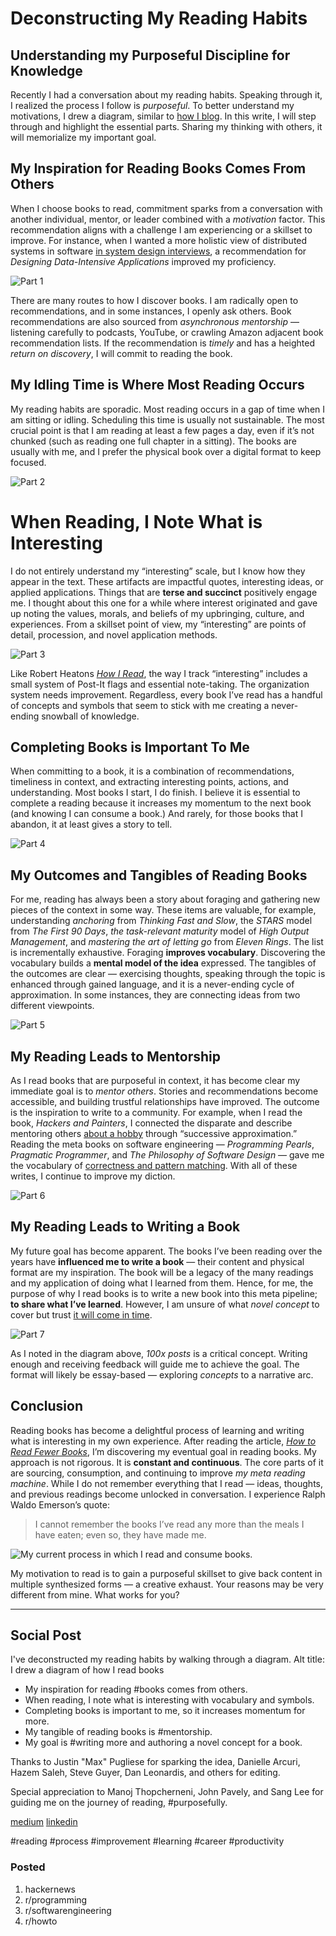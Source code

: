# Deconstructing My Reading Habits
## Understanding my Purposeful Discipline for Knowledge

Recently I had a conversation about my reading habits. Speaking through it, I realized the process I follow is *purposeful*. To better understand my motivations, I drew a diagram, similar to [how I blog](https://medium.com/@solidi/the-one-about-blogging-cd9e65a2055b). In this write, I will step through and highlight the essential parts. Sharing my thinking with others, it will memorialize my important goal.

## My Inspiration for Reading Books Comes From Others

When I choose books to read, commitment sparks from a conversation with another individual, mentor, or leader combined with a *motivation* factor. This recommendation aligns with a challenge I am experiencing or a skillset to improve. For instance, when I wanted a more holistic view of distributed systems in software [in system design interviews](https://medium.com/swlh/the-one-about-software-engineering-interviewing-6f126e3a3171), a recommendation for *Designing Data-Intensive Applications* improved my proficiency.

![Part 1](images/31-01.png)

There are many routes to how I discover books. I am radically open to recommendations, and in some instances, I openly ask others. Book recommendations are also sourced from *asynchronous mentorship* — listening carefully to podcasts, YouTube, or crawling Amazon adjacent book recommendation lists.  If the recommendation is *timely* and has a heighted *return on discovery*, I will commit to reading the book.

## My Idling Time is Where Most Reading Occurs

My reading habits are sporadic. Most reading occurs in a gap of time when I am sitting or idling. Scheduling this time is usually not sustainable. The most crucial point is that I am reading at least a few pages a day, even if it’s not chunked (such as reading one full chapter in a sitting). The books are usually with me, and I prefer the physical book over a digital format to keep focused.

![Part 2](images/31-02.png)

# When Reading, I Note What is Interesting

I do not entirely understand my “interesting” scale, but I know how they appear in the text. These artifacts are impactful quotes, interesting ideas, or applied applications. Things that are **terse and succinct** positively engage me. I thought about this one for a while where interest originated and gave up noting the values, morals, and beliefs of my upbringing, culture, and experiences. From a skillset point of view, my “interesting” are points of detail, procession, and novel application methods.

![Part 3](images/31-03.png)

Like Robert Heatons *[How I Read](https://robertheaton.com/2018/06/25/how-to-read/)*, the way I track “interesting” includes a small system of Post-It flags and essential note-taking. The organization system needs improvement. Regardless, every book I’ve read has a handful of concepts and symbols that seem to stick with me creating a never-ending snowball of knowledge.

## Completing Books is Important To Me

When committing to a book, it is a combination of recommendations, timeliness in context, and extracting interesting points, actions, and understanding. Most books I start, I do finish. I believe it is essential to complete a reading because it increases my momentum to the next book (and knowing I can consume a book.) And rarely, for those books that I abandon, it at least gives a story to tell.

![Part 4](images/31-04.png)

## My Outcomes and Tangibles of Reading Books

For me, reading has always been a story about foraging and gathering new pieces of the context in some way. These items are valuable, for example, understanding *anchoring* from *Thinking Fast and Slow*, the *STARS* model from *The First 90 Days*, *the task-relevant maturity* model of *High Output Management*, and *mastering the art of letting go* from *Eleven Rings*. The list is incrementally exhaustive. Foraging **improves vocabulary**. Discovering the vocabulary builds a **mental model of the idea** expressed. The tangibles of the outcomes are clear — exercising thoughts, speaking through the topic is enhanced through gained language, and it is a never-ending cycle of approximation. In some instances, they are connecting ideas from two different viewpoints.

![Part 5](images/31-05.png)

## My Reading Leads to Mentorship

As I read books that are purposeful in context, it has become clear my immediate goal is to *mentor others*. Stories and recommendations become accessible, and building trustful relationships have improved. The outcome is the inspiration to write to a community. For example, when I read the book, *Hackers and Painters*, I connected the disparate and describe mentoring others [about a hobby](https://medium.com/the-innovation/cq-personal-mastery-through-hobbies-f25aab2e49ad) through “successive approximation.” Reading the meta books on software engineering — *Programming Pearls*, *Pragmatic Programmer*, and *The Philosophy of Software Design* — gave me the vocabulary of [correctness and pattern matching](https://medium.com/hackernoon/meta-skills-of-a-software-engineer-bed411f6685e). With all of these writes, I continue to improve my diction.

![Part 6](images/31-06.png)

## My Reading Leads to Writing a Book

My future goal has become apparent. The books I’ve been reading over the years have **influenced me to write a book** — their content and physical format are my inspiration. The book will be a legacy of the many readings and my application of doing what I learned from them. Hence, for me, the purpose of why I read books is to write a new book into this meta pipeline; **to share what I’ve learned**. However, I am unsure of what *novel concept* to cover but trust [it will come in time](https://martin.kleppmann.com/2020/09/29/is-book-writing-worth-it.html).

![Part 7](images/31-07.png)

As I noted in the diagram above, *100x posts* is a critical concept. Writing enough and receiving feedback will guide me to achieve the goal. The format will likely be essay-based — exploring *concepts* to a narrative arc.

## Conclusion

Reading books has become a delightful process of learning and writing what is interesting in my own experience. After reading the article, *[How to Read Fewer Books](https://www.theschooloflife.com/thebookoflife/how-to-read-fewer-books/)*, I’m discovering my eventual goal in reading books. My approach is not rigorous. It is **constant and continuous**. The core parts of it are sourcing, consumption, and continuing to improve *my meta reading machine*. While I do not remember everything that I read — ideas, thoughts, and previous readings become unlocked in conversation. I experience Ralph Waldo Emerson’s quote:

> I cannot remember the books I’ve read any more than the meals I have eaten; even so, they have made me.

![My current process in which I read and consume books.](images/31-08.png)

My motivation to read is to gain a purposeful skillset to give back content in multiple synthesized forms — a creative exhaust. Your reasons may be very different from mine. What works for you?

---

## Social Post

I've deconstructed my reading habits by walking through a diagram.
Alt  title: I drew a diagram of how I read books

- My inspiration for reading #books comes from others.
- When reading, I note what is interesting with vocabulary and symbols.
- Completing books is important to me, so it increases momentum for more.
- My tangible of reading books is #mentorship.
- My goal is #writing more and authoring a novel concept for a book.

Thanks to Justin "Max" Pugliese for sparking the idea,
Danielle Arcuri, Hazem Saleh, Steve Guyer, Dan Leonardis, and others for editing.

Special appreciation to Manoj Thopcherneni, John Pavely, and Sang Lee for guiding me on the journey of reading, #purposefully.

[medium](https://medium.com/the-innovation/deconstructing-my-reading-habits-cef9e7d82bad)
[linkedin](https://www.linkedin.com/pulse/deconstructing-my-reading-habits-douglas-w-arcuri)

#reading #process #improvement #learning #career #productivity

### Posted

1. hackernews
1. r/programming
1. r/softwarengineering
1. r/howto
